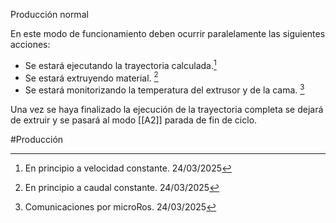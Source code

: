 Producción normal

En este modo de funcionamiento deben ocurrir paralelamente las siguientes acciones:
- Se estará ejecutando la trayectoria calculada.[^1]
- Se estará extruyendo material. [^2]
- Se estará monitorizando la temperatura del extrusor y de la cama. [^3]

Una vez se haya finalizado la ejecución de la trayectoria completa se dejará de extruir y se pasará al modo [[A2]] parada de fin de ciclo. 

#Producción 

[^1]: En principio a velocidad constante. 24/03/2025

[^2]: En principio a caudal constante. 24/03/2025

[^3]: Comunicaciones por microRos. 24/03/2025
